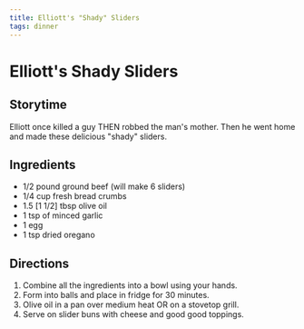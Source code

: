 ```yaml
---
title: Elliott's "Shady" Sliders
tags: dinner
---
```


# Elliott's Shady Sliders

## Storytime
Elliott once killed a guy THEN robbed the man's mother. Then he went home and made these delicious "shady" sliders.

## Ingredients
* 1/2 pound ground beef (will make 6 sliders)
* 1/4 cup fresh bread crumbs
* 1.5 [1 1/2] tbsp olive oil
* 1 tsp of minced garlic
* 1 egg
* 1 tsp dried oregano

## Directions
1. Combine all the ingredients into a bowl using your hands.
2. Form into balls and place in fridge for 30 minutes.
3. Olive oil in a pan over medium heat OR on a stovetop grill.
4. Serve on slider buns with cheese and good good toppings.
